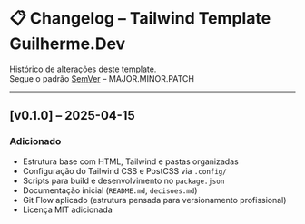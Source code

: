 # 📋 Changelog – Tailwind Template Guilherme.Dev

Histórico de alterações deste template.  
Segue o padrão [SemVer](https://semver.org/lang/pt-BR/) – MAJOR.MINOR.PATCH

---

## [v0.1.0] – 2025-04-15

### Adicionado
- Estrutura base com HTML, Tailwind e pastas organizadas
- Configuração do Tailwind CSS e PostCSS via `.config/`
- Scripts para build e desenvolvimento no `package.json`
- Documentação inicial (`README.md`, `decisoes.md`)
- Git Flow aplicado (estrutura pensada para versionamento profissional)
- Licença MIT adicionada
